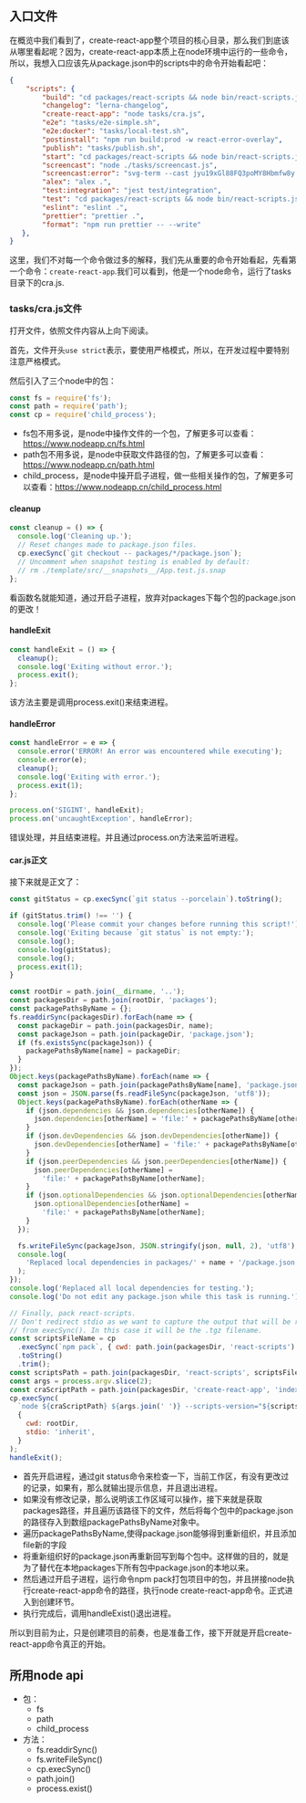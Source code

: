 ## 入口文件

在概览中我们看到了，create-react-app整个项目的核心目录，那么我们到底该从哪里看起呢？因为，create-react-app本质上在node环境中运行的一些命令，所以，我想入口应该先从package.json中的scripts中的命令开始看起吧：
```json
{
    "scripts": {
        "build": "cd packages/react-scripts && node bin/react-scripts.js build",
        "changelog": "lerna-changelog",
        "create-react-app": "node tasks/cra.js",
        "e2e": "tasks/e2e-simple.sh",
        "e2e:docker": "tasks/local-test.sh",
        "postinstall": "npm run build:prod -w react-error-overlay",
        "publish": "tasks/publish.sh",
        "start": "cd packages/react-scripts && node bin/react-scripts.js start",
        "screencast": "node ./tasks/screencast.js",
        "screencast:error": "svg-term --cast jyu19xGl88FQ3poMY8Hbmfw8y --out screencast-error.svg --window --at 12000 --no-cursor",
        "alex": "alex .",
        "test:integration": "jest test/integration",
        "test": "cd packages/react-scripts && node bin/react-scripts.js test",
        "eslint": "eslint .",
        "prettier": "prettier .",
        "format": "npm run prettier -- --write"
   },
}
```

这里，我们不对每一个命令做过多的解释，我们先从重要的命令开始看起，先看第一个命令：```create-react-app```.我们可以看到，他是一个node命令，运行了tasks目录下的cra.js.

### tasks/cra.js文件

打开文件，依照文件内容从上向下阅读。

首先，文件开头`use strict`表示，要使用严格模式，所以，在开发过程中要特别注意严格模式。

然后引入了三个node中的包：
```ts
const fs = require('fs');
const path = require('path');
const cp = require('child_process');
```
- fs包不用多说，是node中操作文件的一个包，了解更多可以查看：https://www.nodeapp.cn/fs.html
- path包不用多说，是node中获取文件路径的包，了解更多可以查看：https://www.nodeapp.cn/path.html
- child_process，是node中操开启子进程，做一些相关操作的包，了解更多可以查看：https://www.nodeapp.cn/child_process.html

#### cleanup

```js
const cleanup = () => {
  console.log('Cleaning up.');
  // Reset changes made to package.json files.
  cp.execSync(`git checkout -- packages/*/package.json`);
  // Uncomment when snapshot testing is enabled by default:
  // rm ./template/src/__snapshots__/App.test.js.snap
};
```
看函数名就能知道，通过开启子进程，放弃对packages下每个包的package.json的更改！

#### handleExit

```js
const handleExit = () => {
  cleanup();
  console.log('Exiting without error.');
  process.exit();
};
```

该方法主要是调用process.exit()来结束进程。

#### handleError

```js
const handleError = e => {
  console.error('ERROR! An error was encountered while executing');
  console.error(e);
  cleanup();
  console.log('Exiting with error.');
  process.exit(1);
};

process.on('SIGINT', handleExit);
process.on('uncaughtException', handleError);
```

错误处理，并且结束进程。并且通过process.on方法来监听进程。

#### car.js正文

接下来就是正文了：

```js
const gitStatus = cp.execSync(`git status --porcelain`).toString();

if (gitStatus.trim() !== '') {
  console.log('Please commit your changes before running this script!');
  console.log('Exiting because `git status` is not empty:');
  console.log();
  console.log(gitStatus);
  console.log();
  process.exit(1);
}

const rootDir = path.join(__dirname, '..');
const packagesDir = path.join(rootDir, 'packages');
const packagePathsByName = {};
fs.readdirSync(packagesDir).forEach(name => {
  const packageDir = path.join(packagesDir, name);
  const packageJson = path.join(packageDir, 'package.json');
  if (fs.existsSync(packageJson)) {
    packagePathsByName[name] = packageDir;
  }
});
Object.keys(packagePathsByName).forEach(name => {
  const packageJson = path.join(packagePathsByName[name], 'package.json');
  const json = JSON.parse(fs.readFileSync(packageJson, 'utf8'));
  Object.keys(packagePathsByName).forEach(otherName => {
    if (json.dependencies && json.dependencies[otherName]) {
      json.dependencies[otherName] = 'file:' + packagePathsByName[otherName];
    }
    if (json.devDependencies && json.devDependencies[otherName]) {
      json.devDependencies[otherName] = 'file:' + packagePathsByName[otherName];
    }
    if (json.peerDependencies && json.peerDependencies[otherName]) {
      json.peerDependencies[otherName] =
        'file:' + packagePathsByName[otherName];
    }
    if (json.optionalDependencies && json.optionalDependencies[otherName]) {
      json.optionalDependencies[otherName] =
        'file:' + packagePathsByName[otherName];
    }
  });

  fs.writeFileSync(packageJson, JSON.stringify(json, null, 2), 'utf8');
  console.log(
    'Replaced local dependencies in packages/' + name + '/package.json'
  );
});
console.log('Replaced all local dependencies for testing.');
console.log('Do not edit any package.json while this task is running.');

// Finally, pack react-scripts.
// Don't redirect stdio as we want to capture the output that will be returned
// from execSync(). In this case it will be the .tgz filename.
const scriptsFileName = cp
  .execSync(`npm pack`, { cwd: path.join(packagesDir, 'react-scripts') })
  .toString()
  .trim();
const scriptsPath = path.join(packagesDir, 'react-scripts', scriptsFileName);
const args = process.argv.slice(2);
const craScriptPath = path.join(packagesDir, 'create-react-app', 'index.js');
cp.execSync(
  `node ${craScriptPath} ${args.join(' ')} --scripts-version="${scriptsPath}"`,
  {
    cwd: rootDir,
    stdio: 'inherit',
  }
);
handleExit();
```

- 首先开启进程，通过git status命令来检查一下，当前工作区，有没有更改过的记录，如果有，那么就输出提示信息，并且退出进程。
- 如果没有修改记录，那么说明该工作区域可以操作，接下来就是获取packages路径，并且遍历该路径下的文件，然后将每个包中的package.json的路径存入到数组packagePathsByName对象中。
- 遍历packagePathsByName,使得package.json能够得到重新组织，并且添加file新的字段
- 将重新组织好的package.json再重新回写到每个包中。这样做的目的，就是为了替代在本地packages下所有包中package.json的本地以来。
- 然后通过开启子进程，运行命令npm pack打包项目中的包，并且拼接node执行create-react-app命令的路径，执行node create-react-app命令。正式进入到创建环节。
- 执行完成后，调用handleExist()退出进程。

所以到目前为止，只是创建项目的前奏，也是准备工作，接下开就是开启create-react-app命令真正的开始。

## 所用node api

- 包：
    + fs
    + path
    + child_process
- 方法：
    + fs.readdirSync()
    + fs.writeFileSync()
    + cp.execSync()
    + path.join()
    + process.exist()
